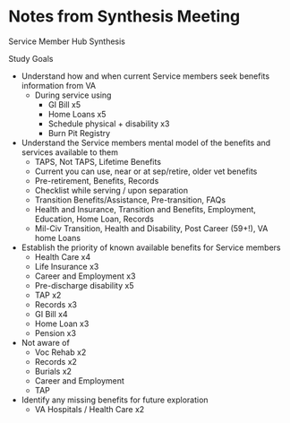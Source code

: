 # Notes from Synthesis Meeting

Service Member Hub Synthesis

Study Goals
* Understand how and when current Service members seek benefits information from VA
    * During service using
        * GI Bill x5
        * Home Loans x5
        * Schedule physical + disability x3
        * Burn Pit Registry
* Understand the Service members mental model of the benefits and services available to them
    * TAPS, Not TAPS, Lifetime Benefits
    * Current you can use, near or at sep/retire, older vet benefits
    * Pre-retirement, Benefits, Records
    * Checklist while serving / upon separation
    * Transition Benefits/Assistance, Pre-transition, FAQs
    * Health and Insurance, Transition and Benefits, Employment, Education, Home Loan, Records
    * Mil-Civ Transition, Health and Disability, Post Career (59+!), VA home Loans
* Establish the priority of known available benefits for Service members
    * Health Care x4
    * Life Insurance x3
    * Career and Employment x3
    * Pre-discharge disability x5
    * TAP x2
    * Records x3
    * GI Bill x4
    * Home Loan x3
    * Pension x3
* Not aware of
    * Voc Rehab x2
    * Records x2
    * Burials x2
    * Career and Employment
    * TAP
* Identify any missing benefits for future exploration
    * VA Hospitals / Health Care x2
